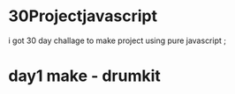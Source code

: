 # 30Projectjavascript

i got 30 day challage to make project using pure javascript ;
# day1 make - drumkit 

